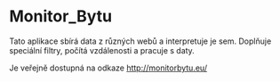 # Monitor_Bytu

Tato aplikace sbírá data z různých webů a interpretuje je sem.
Doplňuje speciální filtry, počítá vzdálenosti a pracuje s daty.

Je veřejně dostupná na odkaze http://monitorbytu.eu/
